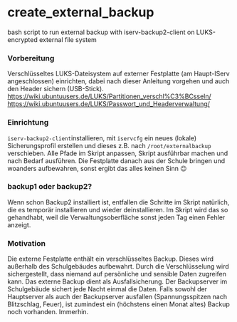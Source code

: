 # create_external_backup
bash script to run external backup with iserv-backup2-client on LUKS-encrypted external file system

### Vorbereitung
Verschlüsseltes LUKS-Dateisystem auf externer Festplatte (am Haupt-IServ angeschlossen) einrichten, dabei nach dieser Anleitung vorgehen und auch den Header sichern (USB-Stick).
https://wiki.ubuntuusers.de/LUKS/Partitionen_verschl%C3%BCsseln/
https://wiki.ubuntuusers.de/LUKS/Passwort_und_Headerverwaltung/

### Einrichtung
```iserv-backup2-client```installieren, mit ```iservcfg``` ein neues (lokale) Sicherungsprofil erstellen und dieses z.B. nach ```/root/externalbackup``` verschieben.
Alle Pfade im Skript anpassen, Skript ausführbar machen und nach Bedarf ausführen. Die Festplatte danach  aus der Schule bringen und woanders aufbewahren, sonst ergibt das alles keinen Sinn 😉

### backup1 oder backup2?
Wenn schon Backup2 installiert ist, entfallen die Schritte im Skript natürlich, die es temporär installieren und wieder deinstallieren.
Im Skript wird das so gehandhabt, weil die Verwaltungsoberfläche sonst jeden Tag einen Fehler anzeigt. 


### Motivation
Die externe Festplatte enthält ein verschlüsseltes Backup.
Dieses wird außerhalb des Schulgebäudes aufbewahrt. Durch die Verschlüsselung wird sichergestellt, dass niemand auf persönliche und sensible Daten zugreifen kann. 
Das externe Backup dient als Ausfallsicherung. Der Backupserver im Schulgebäude sichert jede Nacht einmal die Daten. Falls sowohl der Hauptserver als auch der Backupserver ausfallen (Spannungsspitzen nach Blitzschlag, Feuer), ist zumindest ein (höchstens einen Monat altes) Backup noch vorhanden. Immerhin.
